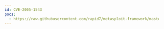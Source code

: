 ```yaml
---
id: CVE-2005-1543
pocs:
  - https://raw.githubusercontent.com/rapid7/metasploit-framework/master/modules/exploits/windows/novell/zenworks_desktop_agent.rb
---
```

